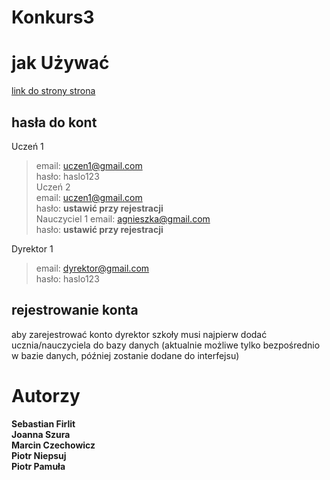 # Konkurs3

# jak Używać
[link do strony strona](http://gamioff.pl/)

## hasła do kont
Uczeń 1<br>
> email: uczen1@gmail.com<br>
> hasło: haslo123<br>
Uczeń 2<br>
> email: uczen1@gmail.com<br>
> hasło: **ustawić przy rejestracji**<br>
Nauczyciel 1
>email: agnieszka@gmail.com<br>
> hasło: **ustawić przy rejestracji**<br>

Dyrektor 1<br>
> email: dyrektor@gmail.com<br>
> hasło: haslo123<br>

## rejestrowanie konta
aby zarejestrować konto dyrektor szkoły musi najpierw dodać ucznia/nauczyciela do bazy danych (aktualnie możliwe tylko bezpośrednio w bazie danych, później zostanie dodane do interfejsu)

# Autorzy<br>
**Sebastian Firlit**<br>
**Joanna Szura**<br>
**Marcin Czechowicz**<br>
**Piotr Niepsuj**<br>
**Piotr Pamuła**<br>
<!-- - [Podział pracy](##Podział-pracy)<br>
- [pomysły](##pomysły)

Jakieś informacje<br>
ciąg dalszy informacji

---
## **Podział pracy**
**Seba** - html, css    
**Asia**    
**Marcin**  
**Piter Dont break** - ☑ dane kontaktowe do nauczycieli, szczęśliwy numerek, informacje o szkole, oceny, frekfencja   
**Piotr Pamuła** javascript

## **pomysły**
### strona nauczycieli
> - wpisywanie ocen
> - wpisywanie uwag
> - pokazywanie zastępstw i zajęć dodatkowy (zawartych w jego planie lekcji)
> - informacje o szkole
> - wiadomości
> - wpisywanie obecności
> - wpisywanie dni wolnych
> - wpisywanie tematów lekcji i zadania domowego
> - wpisywanie sprawdzianów
### strona ogólna
> - Plan lekcji z linkami do e-lekcji wprowadzanymi przez nauczyciela (na zasadzie teams)
> - Zakładka wycieczki
> - odliczanie do końca roku
> - najbliższe dni wolne
> - najbliższe sprawdziany/zadania domowe
> - lista książek wymaganych do przedmiotu
> - plan lekcji ( w tym zajęcia dodatkowe)
> - frekfencja
> - oceny 
> - uwagi 
> - zastępstwa
> - informacje o szkole
> - wiadomości
> - szczęśliwy numerek
> - ☑ Dane kontaktowe do nauczycieli (emaile i nr telefonów) i do sekretariatu -->

